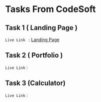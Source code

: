 # Tasks From CodeSoft
## Task 1 ( Landing Page ) 
`Live Link ` : [Landing Page](https://fab-c14.github.io/landingpage/)
## Task 2 ( Portfolio )
`Live Link` : 
## Task 3  (Calculator)
`Live Link` : 
